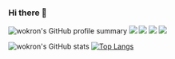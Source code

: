 ### Hi there 👋

<!--
**wokron/wokron** is a ✨ _special_ ✨ repository because its `README.md` (this file) appears on your GitHub profile.

Here are some ideas to get you started:

- 🔭 I’m currently working on ...
- 🌱 I’m currently learning ...
- 👯 I’m looking to collaborate on ...
- 🤔 I’m looking for help with ...
- 💬 Ask me about ...
- 📫 How to reach me: ...
- 😄 Pronouns: ...
- ⚡ Fun fact: ...
-->
![wokron's GitHub profile summary](http://github-profile-summary-cards.vercel.app/api/cards/profile-details?username=wokron&theme=nord_bright)
![](http://github-profile-summary-cards.vercel.app/api/cards/repos-per-language?username=wokron&theme=nord_bright&exclude=html)
![](http://github-profile-summary-cards.vercel.app/api/cards/most-commit-language?username=wokron&theme=nord_bright&exclude=html)
![](http://github-profile-summary-cards.vercel.app/api/cards/stats?username=wokron&theme=nord_bright)
![](http://github-profile-summary-cards.vercel.app/api/cards/productive-time?username=wokron&theme=nord_bright&utcOffset=8)

![wokron's GitHub stats](https://github-readme-stats.vercel.app/api?username=wokron&show_icons=true&theme=transparent)
[![Top Langs](https://github-readme-stats.vercel.app/api/top-langs/?username=wokron&layout=compact&exclude_repo=wokron.github.io)](https://github.com/anuraghazra/github-readme-stats)
